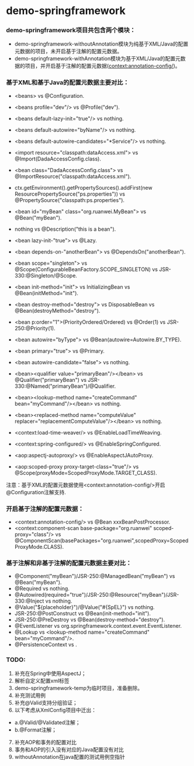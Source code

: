 # demo-springframework

### demo-springframework项目共包含两个模块：
- demo-springframework-withoutAnnotation模块为纯基于XML/Java的配置元数据的项目，未开启基于注解的配置元数据。
- demo-springframework-withAnnotation模块为基于XML/Java的配置元数据的项目，并开启基于注解的配置元数据(<context:annotation-config/>)。

### 基于XML和基于Java的配置元数据主要对比：
- &lt;beans> vs @Configuration.
- &lt;beans profile="dev"/> vs @Profile("dev").
- &lt;beans default-lazy-init="true"/> vs nothing.
- &lt;beans default-autowire="byName"/> vs nothing.
- &lt;beans default-autowire-candidates="*Service"/> vs nothing.
- &lt;import resource="classpath:dataAccess.xml"> vs @Import(DadaAccessConfig.class).
- &lt;bean class="DadaAccessConfig.class"> vs @ImportResource("classpath:dataAccess.xml").
- ctx.getEnvironment().getPropertySources().addFirst(new ResourcePropertySource("ps.properties")) vs @PropertySource("classpath:ps.properties").
- &lt;bean id="myBean" class="org.ruanwei.MyBean"> vs @Bean("myBean").
- nothing vs @Description("this is a bean").
- &lt;bean lazy-init-"true"> vs @Lazy.
- &lt;bean depends-on-"anotherBean"> vs @DependsOn("anotherBean").
- &lt;bean scope="singleton"> vs @Scope(ConfigurableBeanFactory.SCOPE_SINGLETON) vs JSR-330:@Singleton/@Scope.
- &lt;bean init-method="init"> vs InitializingBean vs @Bean(initMethod="init").
- &lt;bean destroy-method="destroy"> vs DisposableBean vs @Bean(destroyMethod="destroy").
- &lt;bean p:order="1">(PriorityOrdered/Ordered) vs @Order(1) vs JSR-250:@Priority(1).
- &lt;bean autowire="byType"> vs @Bean(autowire=Autowire.BY_TYPE).
- &lt;bean primary="true"> vs @Primary.
- &lt;bean autowire-candidate="false"> vs nothing.
- &lt;bean>&lt;qualifier value="primaryBean"/>&lt;/bean> vs @Qualifier("primaryBean") vs JSR-330:@Named("primaryBean")/@Qualifier.
- &lt;bean>&lt;lookup-method name="createCommand" bean="myCommand"/>&lt;/bean> vs nothing.
- &lt;bean>&lt;replaced-method name="computeValue" replacer="replacementComputeValue"/>&lt;/bean> vs nothing.
- &lt;context:load-time-weaver/> vs @EnableLoadTimeWeaving.
- &lt;context:spring-configured/> vs @EnableSpringConfigured.

- &lt;aop:aspectj-autoproxy/> vs @EnableAspectJAutoProxy.
- &lt;aop:scoped-proxy proxy-target-class="true"/> vs @Scope(proxyMode=ScopedProxyMode.TARGET_CLASS).
<p>注意：基于XML的配置元数据使用&lt;context:annotation-config/>开启@Configuration注解支持.

### 开启基于注解的配置元数据：
- &lt;context:annotation-config/> vs @Bean xxxBeanPostProcessor.
- &lt;context:component-scan base-package="org.ruanwei" scoped-proxy="class"/> vs @ComponentScan(basePackages="org.ruanwei",scopedProxy=ScopedProxyMode.CLASS).

### 基于注解和非基于注解的配置元数据主要对比：
- @Component("myBean")/JSR-250:@ManagedBean("myBean") vs @Bean("myBean").
- @Required vs nothing.
- @Autowired(required="true")/JSR-250:@Resource("myBean")/JSR-330:@Inject vs nothing.
- @Value("${placeholder}")/@Value("#{SpEL}") vs nothing.
- JSR-250:@PostConstruct vs @Bean(init-method="init").
- JSR-250:@PreDestroy vs @Bean(destroy-method="destroy").
- @EventListener vs org.springframework.context.event.EventListener.
- @Lookup vs &lt;lookup-method name="createCommand" bean="myCommand"/>.
- @PersistenceContext vs .

### TODO:
1. 补充在Spring中使用AspectJ；
2. 解析自定义配置xml标签
3. demo-springframework-temp为临时项目，准备删除。
4. 补充测试用例
5. 补充@Valid支持分组验证；
6. 以下考虑从XmlConfig项目中迁出：
- a.@Valid/@Validated注解；
- b.@Format注解；
7. 补充AOP和事务的配置对比
8. 事务和AOP的引入没有对应的Java配置没有对比
9. withoutAnnotation在java配置的测试用例空指针
